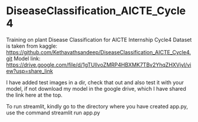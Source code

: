 # DiseaseClassification_AICTE_Cycle4
Training on plant Disease Classification for AICTE Internship Cycle4
Dataset is taken from kaggle:
https://github.com/Kethavathsandeep/DiseaseClassification_AICTE_Cycle4.git
Model link: https://drive.google.com/file/d/1gTUllvoZMRP4HBXMK7TBv2YhqZHXVjyl/view?usp=share_link

I have added test images in a dir, check that out and also test it with your model, if not download my model in the google drive, which I have shared the link here at the top.

To run streamlit, kindly go to the directory where you have created app.py, use the command
streamlit run app.py
